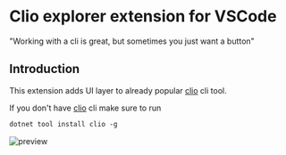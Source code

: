 # Clio explorer extension for VSCode
"Working with a cli is great, but sometimes you just want a button"

## Introduction

This extension adds UI layer to already popular [clio] cli tool.

If you don't have [clio] cli make sure to run

```ps
dotnet tool install clio -g
```

![preview]

<!-- Named links -->
[clio]:https://github.com/Advance-Technologies-Foundation/clio

[preview]:https://raw.githubusercontent.com/Advance-Technologies-Foundation/clio-docs/main/clio-epxplorer/clio_explorer_demo.gif
